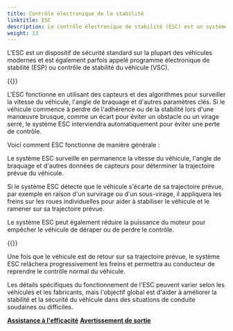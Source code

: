 ```yaml
---
title: Contrôle électronique de la stabilité
linktitle: ESC
description: Le contrôle électronique de stabilité (ESC) est un système d'aide à la conduite conçu pour améliorer la stabilité et la maniabilité d'un véhicule lors de manœuvres brusques ou de routes glissantes.
weight: 13
---
```

<!-- markdownlint-disable MD033 -->

L'ESC est un dispositif de sécurité standard sur la plupart des véhicules modernes et est également parfois appelé programme électronique de stabilité (ESP) ou contrôle de stabilité du véhicule (VSC).

{{<evkxdisplayaddarticle />}}

L'ESC fonctionne en utilisant des capteurs et des algorithmes pour surveiller la vitesse du véhicule, l'angle de braquage et d'autres paramètres clés. Si le véhicule commence à perdre de l'adhérence ou de la stabilité lors d'une manœuvre brusque, comme un écart pour éviter un obstacle ou un virage serré, le système ESC interviendra automatiquement pour éviter une perte de contrôle.

Voici comment ESC fonctionne de manière générale :

Le système ESC surveille en permanence la vitesse du véhicule, l'angle de braquage et d'autres données de capteurs pour déterminer la trajectoire prévue du véhicule.

Si le système ESC détecte que le véhicule s'écarte de sa trajectoire prévue, par exemple en raison d'un survirage ou d'un sous-virage, il appliquera les freins sur les roues individuelles pour aider à stabiliser le véhicule et le ramener sur sa trajectoire prévue.

Le système ESC peut également réduire la puissance du moteur pour empêcher le véhicule de déraper ou de perdre le contrôle.

{{<evkxdisplayaddarticle />}}

Une fois que le véhicule est de retour sur sa trajectoire prévue, le système ESC relâchera progressivement les freins et permettra au conducteur de reprendre le contrôle normal du véhicule.

Les détails spécifiques du fonctionnement de l'ESC peuvent varier selon les véhicules et les fabricants, mais l'objectif global est d'aider à améliorer la stabilité et la sécurité du véhicule dans des situations de conduite soudaines ou difficiles.

<div class="mt-3 mb-3">
     <a href="../efficencyassist/" class="text-decoration-none text-black"><strong><i class="bi-arrow-left"></i> Assistance à l'efficacité</strong></a>
     <a href="../exitwarning/" class="text-decoration-none text-black float-end"><strong>Avertissement de sortie <i class="bi-arrow-right"></i></strong></a>
</div>
